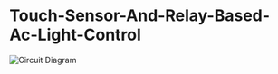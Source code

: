 # Touch-Sensor-And-Relay-Based-Ac-Light-Control
![Circuit Diagram](https://github.com/PrateekSinghRajput/Touch-Sensor-And-Relay-Based-Ac-Light-Control/assets/92904643/ac49d31f-45e5-4a0a-9955-0a72b5a20309)
